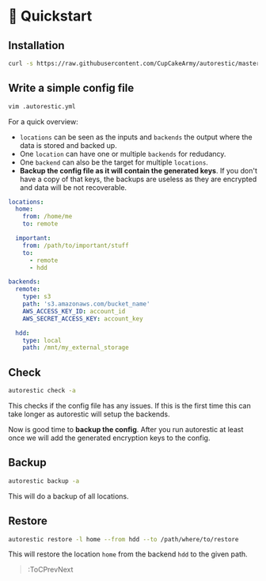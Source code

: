 # 🚀 Quickstart

## Installation

```bash
curl -s https://raw.githubusercontent.com/CupCakeArmy/autorestic/master/install.sh | bash
```

## Write a simple config file

```bash
vim .autorestic.yml
```

For a quick overview:

- `locations` can be seen as the inputs and `backends` the output where the data is stored and backed up.
- One `location` can have one or multiple `backends` for redudancy.
- One `backend` can also be the target for multiple `locations`.
- **Backup the config file as it will contain the generated keys**. If you don't have a copy of that keys, the backups are useless as they are encrypted and data will be not recoverable.

```yaml | .autorestic.yml
locations:
  home:
    from: /home/me
    to: remote

  important:
    from: /path/to/important/stuff
    to:
      - remote
      - hdd

backends:
  remote:
    type: s3
    path: 's3.amazonaws.com/bucket_name'
    AWS_ACCESS_KEY_ID: account_id
    AWS_SECRET_ACCESS_KEY: account_key

  hdd:
    type: local
    path: /mnt/my_external_storage
```

## Check

```bash
autorestic check -a
```

This checks if the config file has any issues. If this is the first time this can take longer as autorestic will setup the backends.

Now is good time to **backup the config**. After you run autorestic at least once we will add the generated encryption keys to the config.

## Backup

```bash
autorestic backup -a
```

This will do a backup of all locations.

## Restore

```bash
autorestic restore -l home --from hdd --to /path/where/to/restore
```

This will restore the location `home` from the backend `hdd` to the given path.

> :ToCPrevNext
